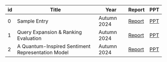 | id  | Title                                             | Year        | Report                                                                                                                                | PPT                                                                                                                                       |
| --- | ------------------------------------------------- | ----------- | ------------------------------------------------------------------------------------------------------------------------------------- | ----------------------------------------------------------------------------------------------------------------------------------------- |
| 0   | Sample Entry                                      | Autumn 2024 | [Report](https://raw.githubusercontent.com/parth126/IT550/main/reports/spir0468-mitra.pdf)                                            | [PPT](https://raw.githubusercontent.com/parth126/IT550/main//presentations/IT550-Introduction_to_Information_Retrieval.pptx)              |
| 1   | Query Expansion & Ranking Evaluation              | Autumn 2024 | [Report](https://raw.githubusercontent.com/parth126/IT550/main/reports/QUERY_EXPANSION_ISSUE_15.pdf)                                  | [PPT](https://raw.githubusercontent.com/parth126/IT550/main/presentations/ISSUE_15_QUERY_EXPANSION.pptx)                                  |
| 2   | A Quantum-Inspired Sentiment Representation Model | Autumn 2024 | [Report](https://raw.githubusercontent.com/parth126/IT550/main/reports/Issue_8_A_Quantum-Inspired_Sentiment_Representation_Model.pdf) | [PPT](https://raw.githubusercontent.com/parth126/IT550/main/presentations/Issue_8_A_Quantum-Inspired_Sentiment_Representation_Model.pptx) |
